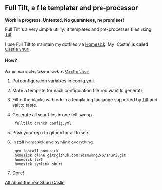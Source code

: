 ## Full Tilt, a file templater and pre-processor

**Work in progress. Untested. No guarantees, no promises!**

Full Tilt is a very simple utility: It templates and pre-processes files using [Tilt](https://github.com/rtomayko/tilt)

I use Full Tilt to maintain my dotfiles via [Homesick](https://github.com/technicalpickles/homesick). My 'Castle' is called [Castle Shuri](https://github.com/adamwong246/Castle-Shuri). 

#### How?

As an example, take a look at [Castle Shuri](https://github.com/adamwong246/Castle-Shuri)

1. Put configuration variables in config.yml.
2. Make a template for each configuration file you want to generate.
3. Fill in the blanks with erb in a templating langauge supported by [Tilt](https://github.com/rtomayko/tilt) and salt to taste.
4. Generate all your files in one fell swoop.

        fulltilt crunch config.yml
5. Push your repo to github for all to see. 
6. Install homesick and symlink everything.
        
        gem install homesick
        homesick clone git@github.com:adamwong246/shuri.git
        homesick list
        homesick symlink shuri
        
7. Done!

[All about the real Shuri Castle](http://en.wikipedia.org/wiki/Shuri_Castle)


